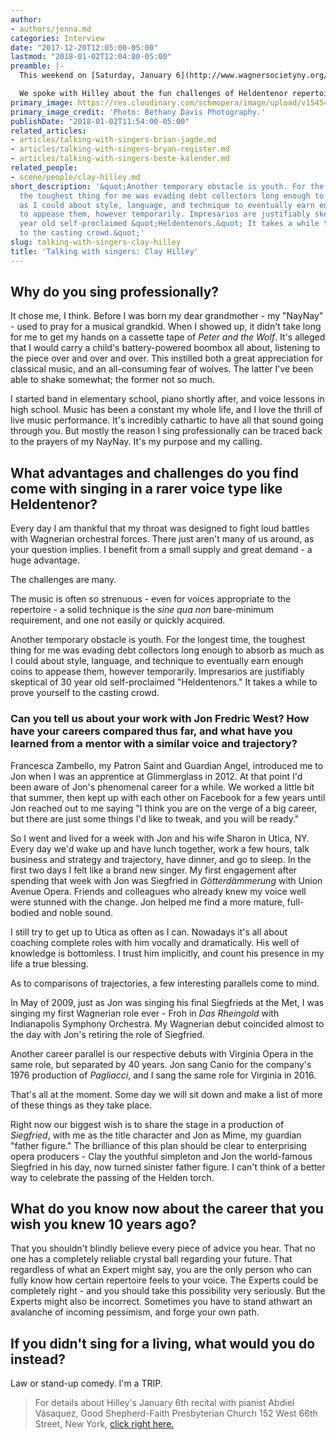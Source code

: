 ```yaml
---
author:
- authors/jenna.md
categories: Interview
date: "2017-12-20T12:05:00-05:00"
lastmod: "2018-01-02T12:04:00-05:00"
preamble: |-
  This weekend on [Saturday, January 6](http://www.wagnersocietyny.org/flyerrecital010618.pdf), the Wagner Society of New York presents tenor [Clay Hilley](/scene/people/clay-hilley/) in recital, after awarding him their Top Prize, the Robert Launch Award in 2015. Among young tenors, Hilley has stepped into the exciting worlds of Heldentenor repertoire, taking on hefty roles like Siegfried, Calaf, Parsifal, and Samson.

  We spoke with Hilley about the fun challenges of Heldentenor repertoire, and what it's like to study closely with fellow tenor and mentor [Jon Fredric West](http://www.guybarzilayartists.com/Jon-Fredric-West).
primary_image: https://res.cloudinary.com/schmopera/image/upload/v1545409169/media/webhook-uploads/1514656211135/2017-12-30---Clay-Hilley.jpg.jpg
primary_image_credit: 'Photo: Bethany Davis Photography.'
publishDate: "2018-01-02T11:54:00-05:00"
related_articles:
- articles/talking-with-singers-brian-jagde.md
- articles/talking-with-singers-bryan-register.md
- articles/talking-with-singers-beste-kalender.md
related_people:
- scene/people/clay-hilley.md
short_description: '&quot;Another temporary obstacle is youth. For the longest time,
  the toughest thing for me was evading debt collectors long enough to absorb as much
  as I could about style, language, and technique to eventually earn enough coins
  to appease them, however temporarily. Impresarios are justifiably skeptical of 30
  year old self-proclaimed &quot;Heldentenors.&quot; It takes a while to prove yourself
  to the casting crowd.&quot;'
slug: talking-with-singers-clay-hilley
title: 'Talking with singers: Clay Hilley'
---
```

## Why do you sing professionally?

It chose me, I think. Before I was born my dear grandmother - my "NayNay" - used to pray for a musical grandkid.  When I showed up, it didn't take long for me to get my hands on a cassette tape of _Peter and the Wolf_.  It's alleged that I would carry a child's battery-powered boombox all about, listening to the piece over and over and over.  This instilled both a great appreciation for classical music, and an all-consuming fear of wolves.  The latter I've been able to shake somewhat; the former not so much.

I started band in elementary school, piano shortly after, and voice lessons in high school.  Music has been a constant my whole life, and I love the thrill of live music performance.  It's incredibly cathartic to have all that sound going through you.  But mostly the reason I sing professionally can be traced back to the prayers of my NayNay.  It's my purpose and my calling.

## What advantages and challenges do you find come with singing in a rarer voice type like Heldentenor?

Every day I am thankful that my throat was designed to fight loud battles with Wagnerian orchestral forces.  There just aren't many of us around, as your question implies.  I benefit from a small supply and great demand - a huge advantage.

The challenges are many.

The music is often so strenuous - even for voices appropriate to the repertoire - a solid technique is the _sine qua non_ bare-minimum requirement, and one not easily or quickly acquired.

Another temporary obstacle is youth. For the longest time, the toughest thing for me was evading debt collectors long enough to absorb as much as I could about style, language, and technique to eventually earn enough coins to appease them, however temporarily.  Impresarios are justifiably skeptical of 30 year old self-proclaimed "Heldentenors."  It takes a while to prove yourself to the casting crowd.

### Can you tell us about your work with Jon Fredric West? How have your careers compared thus far, and what have you learned from a mentor with a similar voice and trajectory?

Francesca Zambello, my Patron Saint and Guardian Angel, introduced me to Jon when I was an apprentice at Glimmerglass in 2012.  At that point I'd been aware of Jon's phenomenal career for a while.  We worked a little bit that summer, then kept up with each other on Facebook for a few years until Jon reached out to me saying "I think you are on the verge of a big career, but there are just some things I'd like to tweak, and you will be ready."

So I went and lived for a week with Jon and his wife Sharon in Utica, NY.  Every day we'd wake up and have lunch together, work a few hours, talk business and strategy and trajectory, have dinner, and go to sleep. In the first two days I felt like a brand new singer.  My first engagement after spending that week with Jon was Siegfried in _Götterdämmerung_ with Union Avenue Opera.  Friends and colleagues who already knew my voice well were stunned with the change.  Jon helped me find a more mature, full-bodied and noble sound.

I still try to get up to Utica as often as I can. Nowadays it's all about coaching complete roles with him vocally and dramatically. His well of knowledge is bottomless.  I trust him implicitly, and count his presence in my life a true blessing.

As to comparisons of trajectories, a few interesting parallels come to mind.

In May of 2009, just as Jon was singing his final Siegfrieds at the Met,  I was singing my first Wagnerian role ever - Froh in _Das Rheingold_ with Indianapolis Symphony Orchestra.  My Wagnerian debut coincided almost to the day with Jon's retiring the role of Siegfried.

Another career parallel is our respective debuts with Virginia Opera in the same role, but separated by 40 years.  Jon sang Canio for the company's 1976 production of _Pagliacci_, and I sang the same role for Virginia in 2016.

That's all at the moment.  Some day we will sit down and make a list of more of these things as they take place.

Right now our biggest wish is to share the stage in a production of _Siegfried_, with me as the title character and Jon as Mime, my guardian "father figure."  The brilliance of this plan should be clear to enterprising opera producers - Clay the youthful simpleton and Jon the world-famous Siegfried in his day, now turned sinister father figure.  I can't think of a better way to celebrate the passing of the Helden torch.

## What do you know now about the career that you wish you knew 10 years ago?

That you shouldn't blindly believe every piece of advice you hear.  That no one has a completely reliable crystal ball regarding your future.  That regardless of what an Expert might say, you are the only person who can fully know how certain repertoire feels to your voice.  The Experts could be completely right - and you should take this possibility very seriously.  But the Experts might also be incorrect. Sometimes you have to stand athwart an avalanche of incoming pessimism, and forge your own path.

## If you didn't sing for a living, what would you do instead?

Law or stand-up comedy.  I'm a TRIP.

> For details about Hilley's January 6th recital with pianist Abdiel Vásaquez, Good Shepherd-Faith Presbyterian Church 152 West 66th Street, New York, [click right here.](http://www.wagnersocietyny.org/flyerrecital010618.pdf)